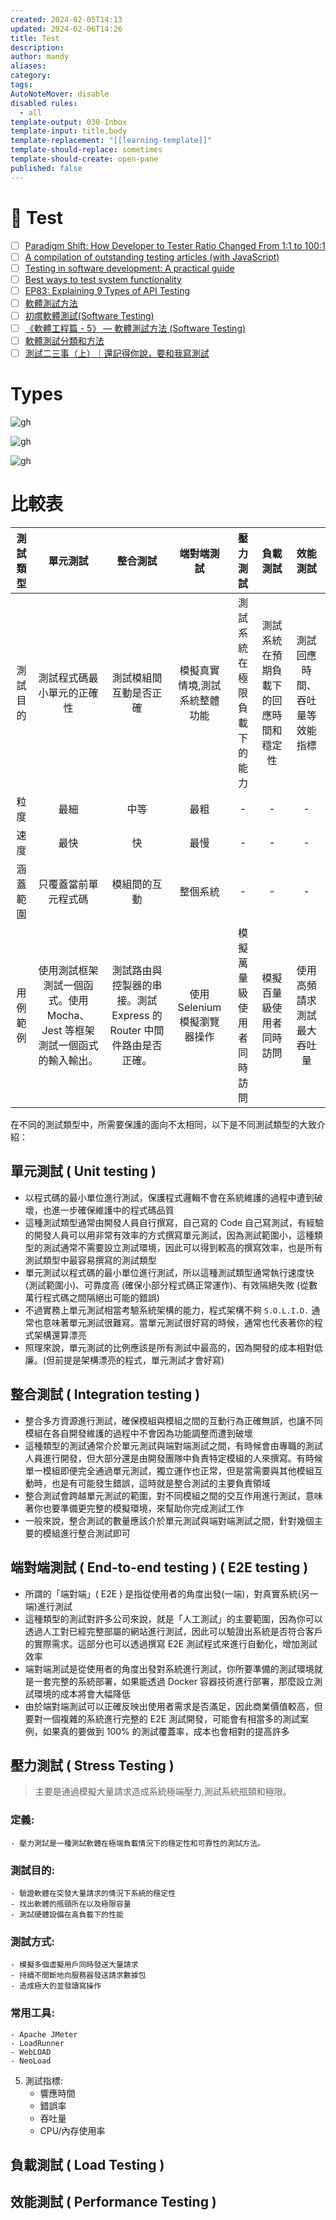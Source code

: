 ```yaml
---
created: 2024-02-05T14:13
updated: 2024-02-06T14:26
title: Test
description: 
author: mandy
aliases: 
category: 
tags: 
AutoNoteMover: disable
disabled rules:
  - all
template-output: 030-Inbox
template-input: title,body
template-replacement: "[[learning-template]]"
template-should-replace: sometimes
template-should-create: open-pane
published: false
---
```

# 🚀 Test

- [ ] [Paradigm Shift: How Developer to Tester Ratio Changed From 1:1 to 100:1](https://blog.bytebytego.com/p/ep68-top-architectural-styles?utm_source=profile&utm_medium=reader2)
- [ ] [A compilation of outstanding testing articles (with JavaScript)](https://practica.dev/blog/a-compilation-of-outstanding-testing-articles-with-javaScript/)
- [ ] [Testing in software development: A practical guide](https://learningdaily.dev/testing-in-software-development-a-practical-guide-f2b4d9d51cae)
- [ ] [Best ways to test system functionality](https://blog.bytebytego.com/p/ep82-open-sourcing-over-100-byte?utm_source=profile&utm_medium=reader2)
- [ ] [EP83: Explaining 9 Types of API Testing](https://blog.bytebytego.com/p/ep83-explaining-9-types-of-api-testing?utm_source=profile&utm_medium=reader2)
- [ ] [軟體測試方法](https://ellis-wu.github.io/2015/09/04/test-method-introduction/)
- [ ] [初嚐軟體測試(Software Testing) ](https://medium.com/jimmy-wang/%E5%88%9D%E5%98%97%E8%BB%9F%E9%AB%94%E6%B8%AC%E8%A9%A6-software-testing-3c7d786525a9)
- [ ] [《軟體工程篇 - 5》 — 軟體測試方法 (Software Testing)](https://ithelp.ithome.com.tw/articles/10337526)
- [ ] [軟體測試分類和方法](https://www.796t.com/content/1542985090.html)
- [ ] [測試二三事（上）｜還記得你說，要和我寫測試](https://hackmd.io/@Heidi-Liu/learn-about-testing)

# Types

![gh](https://raw.githubusercontent.com/singyichen/images/main/images/UnitTest-three-types-of-test.png)

![gh](https://raw.githubusercontent.com/singyichen/images/main/images/The-9-Testing-Types.gif)

![gh](https://raw.githubusercontent.com/singyichen/images/main/images/Explaining-9-types-of-API-testing.gif)

# 比較表

| 測試類型 |          單元測試          |        整合測試        |          端對端測試           |          壓力測試          |                負載測試                |            效能測試            |
|:--------:|:--------------------------:|:----------------------:|:-----------------------------:|:--------------------------:|:--------------------------------------:|:------------------------------:|
| 測試目的 | 測試程式碼最小單元的正確性 | 測試模組間互動是否正確 | 模擬真實情境,測試系統整體功能 | 測試系統在極限負載下的能力 | 測試系統在預期負載下的回應時間和穩定性 | 測試回應時間、吞吐量等效能指標 |
|   粒度   |            最細            |          中等          |             最粗              |             -              |                   -                    |               -                |
|   速度   |            最快            |           快           |             最慢              |             -              |                   -                    |               -                |
| 涵蓋範圍 |    只覆蓋當前單元程式碼    |      模組間的互動      |           整個系統            |             -              |                   -                    |               -                |
| 用例範例 |  使用測試框架測試一個函式。使用 Mocha、Jest 等框架測試一個函式的輸入輸出。  | 測試路由與控製器的串接。測試 Express 的 Router 中間件路由是否正確。 | 使用 Selenium 模擬瀏覽器操作  |  模擬萬量級使用者同時訪問  |        模擬百量級使用者同時訪問        |   使用高頻請求測試最大吞吐量   |

在不同的測試類型中，所需要保護的面向不太相同，以下是不同測試類型的大致介紹：
## 單元測試 ( Unit testing )
- 以程式碼的最小單位進行測試，保護程式邏輯不會在系統維護的過程中遭到破壞，也進一步確保維護中的程式碼品質
- 這種測試類型通常由開發人員自行撰寫，自己寫的 Code 自己寫測試，有經驗的開發人員可以用非常有效率的方式撰寫單元測試，因為測試範圍小，這種類型的測試通常不需要設立測試環境，因此可以得到較高的撰寫效率，也是所有測試類型中最容易撰寫的測試類型
- 單元測試以程式碼的最小單位進行測試，所以這種測試類型通常執行速度快 (測試範圍小)、可靠度高 (確保小部分程式碼正常運作)、有效隔絕失敗 (從數萬行程式碼之間隔絕出可能的錯誤)
- 不過實務上單元測試相當考驗系統架構的能力，程式架構不夠 `S.O.L.I.D.` 通常也意味著單元測試很難寫。當單元測試很好寫的時候，通常也代表著你的程式架構還算漂亮
- 照理來說，單元測試的比例應該是所有測試中最高的，因為開發的成本相對低廉。(但前提是架構漂亮的程式，單元測試才會好寫)

## 整合測試 ( Integration testing )
- 整合多方資源進行測試，確保模組與模組之間的互動行為正確無誤，也讓不同模組在各自開發維護的過程中不會因為功能調整而遭到破壞
- 這種類型的測試通常介於單元測試與端對端測試之間，有時候會由專職的測試人員進行開發，但大部分還是由開發團隊中負責特定模組的人來撰寫。有時候單一模組即便完全通過單元測試，獨立運作也正常，但是當需要與其他模組互動時，也是有可能發生錯誤，這時就是整合測試的主要負責領域
- 整合測試會跨越單元測試的範圍，對不同模組之間的交互作用進行測試，意味著你也要準備更完整的模擬環境，來幫助你完成測試工作
- 一般來說，整合測試的數量應該介於單元測試與端對端測試之間，針對幾個主要的模組進行整合測試即可

## 端對端測試 ( End-to-end testing ) ( E2E testing )
- 所謂的「端對端」( E2E ) 是指從使用者的角度出發(一端)，對真實系統(另一端)進行測試
- 這種類型的測試對許多公司來說，就是「人工測試」的主要範圍，因為你可以透過人工對已經完整部屬的網站進行測試，因此可以驗證出系統是否符合客戶的實際需求。這部分也可以透過撰寫 E2E 測試程式來進行自動化，增加測試效率
- 端對端測試是從使用者的角度出發對系統進行測試，你所要準備的測試環境就是一套完整的系統部署，如果能透過 Docker 容器技術進行部署，那麼設立測試環境的成本將會大幅降低
- 由於端對端測試可以正確反映出使用者需求是否滿足，因此商業價值較高，但要對一個複雜的系統進行完整的 E2E 測試開發，可能會有相當多的測試案例，如果真的要做到 100% 的測試覆蓋率，成本也會相對的提高許多

## 壓力測試 ( Stress Testing )

>主要是通過模擬大量請求造成系統極端壓力,測試系統瓶頸和極限。

### 定義:
    - 壓力測試是一種測試軟體在極端負載情況下的穩定性和可靠性的測試方法。
### 測試目的:
    - 驗證軟體在突發大量請求的情況下系統的穩定性
    - 找出軟體的瓶頸所在以及極限容量
    - 測試硬體設備在高負載下的性能
### 測試方式:
    - 模擬多個虛擬用戶同時發送大量請求
    - 持續不間斷地向服務器發送請求數據包
    - 造成極大的並發讀寫操作
### 常用工具:
    - Apache JMeter
    - LoadRunner
    - WebLOAD
    - NeoLoad
5. 測試指標:
    - 響應時間
    - 錯誤率
    - 吞吐量
    - CPU/內存使用率



## 負載測試 ( Load Testing )

## 效能測試 ( Performance Testing )





